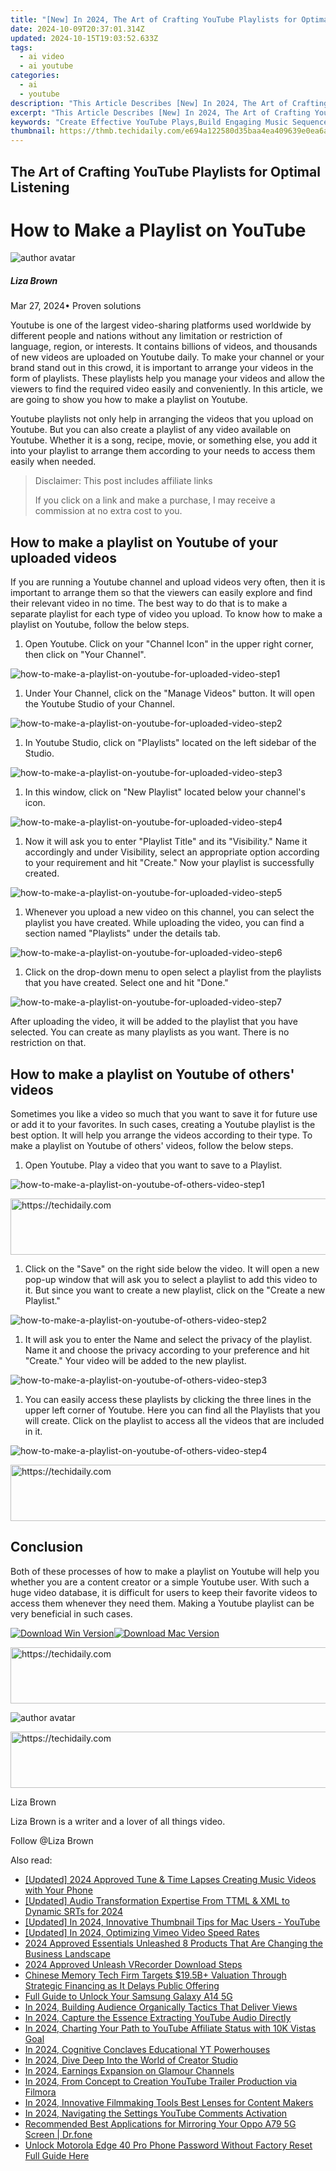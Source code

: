 ```yaml
---
title: "[New] In 2024, The Art of Crafting YouTube Playlists for Optimal Listening"
date: 2024-10-09T20:37:01.314Z
updated: 2024-10-15T19:03:52.633Z
tags:
  - ai video
  - ai youtube
categories:
  - ai
  - youtube
description: "This Article Describes [New] In 2024, The Art of Crafting YouTube Playlists for Optimal Listening"
excerpt: "This Article Describes [New] In 2024, The Art of Crafting YouTube Playlists for Optimal Listening"
keywords: "Create Effective YouTube Plays,Build Engaging Music Sequences,Strategize Audio Listening Order,Construct Perfect Listener Paths,Craft Harmonious Playlist Layout,Optimize Viewing Soundtracks,Tailor Musical Playlists Wisely"
thumbnail: https://thmb.techidaily.com/e694a122580d35baa4ea409639e0ea6a835876b9d9b87e9c40850a4f81b5f21f.jpg
---
```


## The Art of Crafting YouTube Playlists for Optimal Listening

# How to Make a Playlist on YouTube

![author avatar](https://lh5.googleusercontent.com/-AIMmjowaFs4/AAAAAAAAAAI/AAAAAAAAABc/Y5UmwDaI7HU/s250-c-k/photo.jpg)

##### Liza Brown

 Mar 27, 2024• Proven solutions

Youtube is one of the largest video-sharing platforms used worldwide by different people and nations without any limitation or restriction of language, region, or interests. It contains billions of videos, and thousands of new videos are uploaded on Youtube daily. To make your channel or your brand stand out in this crowd, it is important to arrange your videos in the form of playlists. These playlists help you manage your videos and allow the viewers to find the required video easily and conveniently. In this article, we are going to show you how to make a playlist on Youtube.

Youtube playlists not only help in arranging the videos that you upload on Youtube. But you can also create a playlist of any video available on Youtube. Whether it is a song, recipe, movie, or something else, you add it into your playlist to arrange them according to your needs to access them easily when needed.

>  Disclaimer: This post includes affiliate links
>
>  If you click on a link and make a purchase, I may receive a commission at no extra cost to you.
>

## How to make a playlist on Youtube of your uploaded videos

If you are running a Youtube channel and upload videos very often, then it is important to arrange them so that the viewers can easily explore and find their relevant video in no time. The best way to do that is to make a separate playlist for each type of video you upload. To know how to make a playlist on Youtube, follow the below steps.

 1. Open Youtube. Click on your "Channel Icon" in the upper right corner, then click on "Your Channel".

![how-to-make-a-playlist-on-youtube-for-uploaded-video-step1](https://images.wondershare.com/how-to-make-a-playlist-on-youtube-for-uploaded-video-step1.jpg)

1. Under Your Channel, click on the "Manage Videos" button. It will open the Youtube Studio of your Channel.

![how-to-make-a-playlist-on-youtube-for-uploaded-video-step2](https://images.wondershare.com/filmora/article-images/how-to-make-a-playlist-on-youtube-for-uploaded-video-step2.jpg)

1. In Youtube Studio, click on "Playlists" located on the left sidebar of the Studio.

![how-to-make-a-playlist-on-youtube-for-uploaded-video-step3](https://images.wondershare.com/how-to-make-a-playlist-on-youtube-for-uploaded-video-step3.jpg)

1. In this window, click on "New Playlist" located below your channel's icon.

![how-to-make-a-playlist-on-youtube-for-uploaded-video-step4](https://images.wondershare.com/how-to-make-a-playlist-on-youtube-for-uploaded-video-step4.jpg)

1. Now it will ask you to enter "Playlist Title" and its "Visibility." Name it accordingly and under Visibility, select an appropriate option according to your requirement and hit "Create." Now your playlist is successfully created.

![how-to-make-a-playlist-on-youtube-for-uploaded-video-step5](https://images.wondershare.com/how-to-make-a-playlist-on-youtube-for-uploaded-video-step5.jpg)

1. Whenever you upload a new video on this channel, you can select the playlist you have created. While uploading the video, you can find a section named "Playlists" under the details tab.

![how-to-make-a-playlist-on-youtube-for-uploaded-video-step6](https://images.wondershare.com/how-to-make-a-playlist-on-youtube-for-uploaded-video-step6.jpg)

1. Click on the drop-down menu to open select a playlist from the playlists that you have created. Select one and hit "Done."

![how-to-make-a-playlist-on-youtube-for-uploaded-video-step7](https://images.wondershare.com/how-to-make-a-playlist-on-youtube-for-uploaded-video-step7.jpg)

After uploading the video, it will be added to the playlist that you have selected. You can create as many playlists as you want. There is no restriction on that.

## How to make a playlist on Youtube of others' videos

Sometimes you like a video so much that you want to save it for future use or add it to your favorites. In such cases, creating a Youtube playlist is the best option. It will help you arrange the videos according to their type. To make a playlist on Youtube of others' videos, follow the below steps.

1. Open Youtube. Play a video that you want to save to a Playlist.

![how-to-make-a-playlist-on-youtube-of-others-video-step1](https://images.wondershare.com/how-to-make-a-playlist-on-youtube-of-others-video-step1.jpg)

<!-- affiliate ads begin -->
<a href="https://aligracehair.sjv.io/c/5597632/1915830/19272" target="_top" id="1915830">
  <img src="//a.impactradius-go.com/display-ad/19272-1915830" border="0" alt="https://techidaily.com" width="728" height="90"/>
</a>
<img height="0" width="0" src="https://aligracehair.sjv.io/i/5597632/1915830/19272" style="position:absolute;visibility:hidden;" border="0" />
<!-- affiliate ads end -->

1. Click on the "Save" on the right side below the video. It will open a new pop-up window that will ask you to select a playlist to add this video to it. But since you want to create a new playlist, click on the "Create a new Playlist."

![how-to-make-a-playlist-on-youtube-of-others-video-step2](https://images.wondershare.com/how-to-make-a-playlist-on-youtube-of-others-video-step2.jpg)

1. It will ask you to enter the Name and select the privacy of the playlist. Name it and choose the privacy according to your preference and hit "Create." Your video will be added to the new playlist.

![how-to-make-a-playlist-on-youtube-of-others-video-step3](https://images.wondershare.com/how-to-make-a-playlist-on-youtube-of-others-video-step3.jpg)

1. You can easily access these playlists by clicking the three lines in the upper left corner of Youtube. Here you can find all the Playlists that you will create. Click on the playlist to access all the videos that are included in it.

![how-to-make-a-playlist-on-youtube-of-others-video-step4](https://images.wondershare.com/how-to-make-a-playlist-on-youtube-of-others-video-step4.jpg)

<!-- affiliate ads begin -->
<a href="https://25home.pxf.io/c/5597632/2148649/16836" target="_top" id="2148649">
  <img src="//a.impactradius-go.com/display-ad/16836-2148649" border="0" alt="https://techidaily.com" width="720" height="90"/>
</a>
<img height="0" width="0" src="https://25home.pxf.io/i/5597632/2148649/16836" style="position:absolute;visibility:hidden;" border="0" />
<!-- affiliate ads end -->

## Conclusion

Both of these processes of how to make a playlist on Youtube will help you whether you are a content creator or a simple Youtube user. With such a huge video database, it is difficult for users to keep their favorite videos to access them whenever they need them. Making a Youtube playlist can be very beneficial in such cases.

[![Download Win Version](https://images.wondershare.com/filmora/guide/download-btn-win.jpg)](https://tools.techidaily.com/wondershare/filmora/download/)[![Download Mac Version](https://images.wondershare.com/filmora/guide/download-btn-mac.jpg)](https://tools.techidaily.com/wondershare/filmora/download/)

<!-- affiliate ads begin -->
<a href="https://appsumo.8odi.net/c/5597632/2144283/7443" target="_top" id="2144283">
  <img src="//a.impactradius-go.com/display-ad/7443-2144283" border="0" alt="https://techidaily.com" width="600" height="90"/>
</a>
<img height="0" width="0" src="https://appsumo.8odi.net/i/5597632/2144283/7443" style="position:absolute;visibility:hidden;" border="0" />
<!-- affiliate ads end -->

![author avatar](https://lh5.googleusercontent.com/-AIMmjowaFs4/AAAAAAAAAAI/AAAAAAAAABc/Y5UmwDaI7HU/s250-c-k/photo.jpg)

<!-- affiliate ads begin -->
<a href="https://appsumo.8odi.net/c/5597632/2151873/7443" target="_top" id="2151873">
  <img src="//a.impactradius-go.com/display-ad/7443-2151873" border="0" alt="https://techidaily.com" width="728" height="90"/>
</a>
<img height="0" width="0" src="https://appsumo.8odi.net/i/5597632/2151873/7443" style="position:absolute;visibility:hidden;" border="0" />
<!-- affiliate ads end -->

Liza Brown

Liza Brown is a writer and a lover of all things video.

Follow @Liza Brown

<ins class="adsbygoogle"
     style="display:block"
     data-ad-format="autorelaxed"
     data-ad-client="ca-pub-7571918770474297"
     data-ad-slot="1223367746"></ins>

<ins class="adsbygoogle"
     style="display:block"
     data-ad-client="ca-pub-7571918770474297"
     data-ad-slot="8358498916"
     data-ad-format="auto"
     data-full-width-responsive="true"></ins>

<span class="atpl-alsoreadstyle">Also read:</span>
<div><ul>
<li><a href="https://article-tips.techidaily.com/updated-2024-approved-tune-and-time-lapses-creating-music-videos-with-your-phone/"><u>[Updated] 2024 Approved Tune & Time Lapses Creating Music Videos with Your Phone</u></a></li>
<li><a href="https://article-knowledge.techidaily.com/updated-audio-transformation-expertise-from-ttml-and-xml-to-dynamic-srts-for-2024/"><u>[Updated] Audio Transformation Expertise From TTML & XML to Dynamic SRTs for 2024</u></a></li>
<li><a href="https://youtube-docs.techidaily.com/ed-in-2024-innovative-thumbnail-tips-for-mac-users-youtube/"><u>[Updated] In 2024, Innovative Thumbnail Tips for Mac Users - YouTube</u></a></li>
<li><a href="https://vimeo-videos.techidaily.com/updated-in-2024-optimizing-vimeo-video-speed-rates/"><u>[Updated] In 2024, Optimizing Vimeo Video Speed Rates</u></a></li>
<li><a href="https://facebook-video-content.techidaily.com/2024-approved-essentials-unleashed-8-products-that-are-changing-the-business-landscape/"><u>2024 Approved Essentials Unleashed 8 Products That Are Changing the Business Landscape</u></a></li>
<li><a href="https://video-screen-grab.techidaily.com/2024-approved-unleash-vrecorder-download-steps/"><u>2024 Approved Unleash VRecorder Download Steps</u></a></li>
<li><a href="https://hardware-reviews.techidaily.com/chinese-memory-tech-firm-targets-195bplus-valuation-through-strategic-financing-as-it-delays-public-offering/"><u>Chinese Memory Tech Firm Targets $19.5B+ Valuation Through Strategic Financing as It Delays Public Offering</u></a></li>
<li><a href="https://android-unlock.techidaily.com/full-guide-to-unlock-your-samsung-galaxy-a14-5g-by-drfone-android/"><u>Full Guide to Unlock Your Samsung Galaxy A14 5G</u></a></li>
<li><a href="https://youtube-data.techidaily.com/24-building-audience-organically-tactics-that-deliver-views/"><u>In 2024, Building Audience Organically Tactics That Deliver Views</u></a></li>
<li><a href="https://youtube-data.techidaily.com/24-capture-the-essence-extracting-youtube-audio-directly/"><u>In 2024, Capture the Essence Extracting YouTube Audio Directly</u></a></li>
<li><a href="https://youtube-data.techidaily.com/24-charting-your-path-to-youtube-affiliate-status-with-10k-vistas-goal/"><u>In 2024, Charting Your Path to YouTube Affiliate Status with 10K Vistas Goal</u></a></li>
<li><a href="https://youtube-data.techidaily.com/24-cognitive-conclaves-educational-yt-powerhouses/"><u>In 2024, Cognitive Conclaves Educational YT Powerhouses</u></a></li>
<li><a href="https://youtube-data.techidaily.com/24-dive-deep-into-the-world-of-creator-studio/"><u>In 2024, Dive Deep Into the World of Creator Studio</u></a></li>
<li><a href="https://youtube-data.techidaily.com/24-earnings-expansion-on-glamour-channels/"><u>In 2024, Earnings Expansion on Glamour Channels</u></a></li>
<li><a href="https://youtube-data.techidaily.com/24-from-concept-to-creation-youtube-trailer-production-via-filmora/"><u>In 2024, From Concept to Creation YouTube Trailer Production via Filmora</u></a></li>
<li><a href="https://youtube-data.techidaily.com/24-innovative-filmmaking-tools-best-lenses-for-content-makers/"><u>In 2024, Innovative Filmmaking Tools Best Lenses for Content Makers</u></a></li>
<li><a href="https://youtube-data.techidaily.com/24-navigating-the-settings-youtube-comments-activation/"><u>In 2024, Navigating the Settings YouTube Comments Activation</u></a></li>
<li><a href="https://screen-mirror.techidaily.com/recommended-best-applications-for-mirroring-your-oppo-a79-5g-screen-drfone-by-drfone-android/"><u>Recommended Best Applications for Mirroring Your Oppo A79 5G Screen | Dr.fone</u></a></li>
<li><a href="https://android-unlock.techidaily.com/unlock-motorola-edge-40-pro-phone-password-without-factory-reset-full-guide-here-by-drfone-android/"><u>Unlock Motorola Edge 40 Pro Phone Password Without Factory Reset Full Guide Here</u></a></li>
</ul></div>

